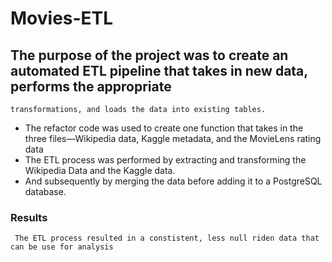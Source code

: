 # Movies-ETL
## The purpose of the project was to create an automated ETL pipeline that takes in new data, performs the appropriate
    transformations, and loads the data into existing tables.
 
 * The refactor code was used to create one function that takes in the three files—Wikipedia data, Kaggle metadata, and the MovieLens rating data
 * The ETL process was performed by extracting and transforming the Wikipedia Data and the Kaggle data.
 * And subsequently by merging the data before adding it to a PostgreSQL database.
 ### Results
     The ETL process resulted in a constistent, less null riden data that can be use for analysis
